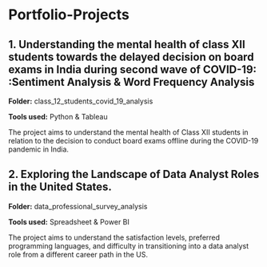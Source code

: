 # Portfolio-Projects

## 1. Understanding the mental health of class XII students towards the delayed decision on board exams in India during second wave of COVID-19: :Sentiment Analysis & Word Frequency Analysis

**Folder:** class_12_students_covid_19_analysis

**Tools used:** Python & Tableau

The project aims to understand the mental health of Class XII students in relation to the decision to conduct board exams offline during the COVID-19 pandemic in India.

## 2. Exploring the Landscape of Data Analyst Roles in the United States.

**Folder:** data_professional_survey_analysis

**Tools used:** Spreadsheet & Power BI

The project aims to understand the satisfaction levels, preferred programming languages, and difficulty in transitioning into a data analyst role from a different career path in the US.

